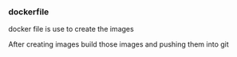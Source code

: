 ### dockerfile

docker file is use to create the images

After creating images build those images and pushing them into git